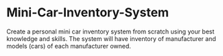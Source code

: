 # Mini-Car-Inventory-System
Create a personal mini car inventory system from scratch using your best knowledge and skills. The system will have inventory of manufacturer and models (cars) of each manufacturer owned.
